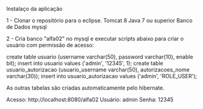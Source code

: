 Instalaço da aplicação

1 - Clonar o repositório para o eclipse.
 Tomcat 8
 Java 7 ou superior
 Banco de Dados mysql


2 - Cria banco "alfa02" no mysql e executar scripts abaixo para criar o usuário com permissão de acesso:

 create table usuario (username varchar(50), password varchar(10), enable bit);
 insert into usuario values ('admin', '12345', 1);
 create table usuario_autorizacao (usuario_username varchar(50), autorizacoes_nome varchar(30));
 insert into usuario_autorizacao values ('admin', 'ROLE_USER');
 
 As outras tabelas são criadas automaticamente pelo hibernate.



Acesso:
http://localhost:8080/alfa02
Usuário: admin
Senha: 12345
